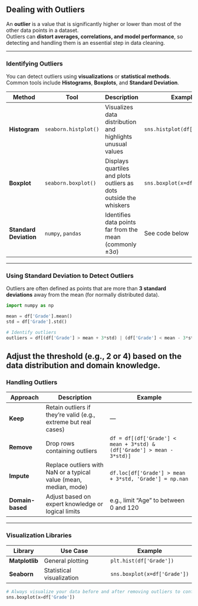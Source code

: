 ## Dealing with Outliers

An **outlier** is a value that is significantly higher or lower than most of the other data points in a dataset.  
Outliers can **distort averages, correlations, and model performance**, so detecting and handling them is an essential step in data cleaning.

---

### Identifying Outliers

You can detect outliers using **visualizations** or **statistical methods**.  
Common tools include **Histograms**, **Boxplots**, and **Standard Deviation**.

| Method | Tool | Description | Example |
|---------|------|-------------|----------|
| **Histogram** | `seaborn.histplot()` | Visualizes data distribution and highlights unusual values | `sns.histplot(df['Sales'])` |
| **Boxplot** | `seaborn.boxplot()` | Displays quartiles and plots outliers as dots outside the whiskers | `sns.boxplot(x=df['Grade'])` |
| **Standard Deviation** | `numpy`, `pandas` | Identifies data points far from the mean (commonly ±3σ) | See code below |

---

### Using Standard Deviation to Detect Outliers

Outliers are often defined as points that are more than **3 standard deviations** away from the mean (for normally distributed data).

```python
import numpy as np

mean = df['Grade'].mean()
std = df['Grade'].std()

# Identify outliers
outliers = df[(df['Grade'] > mean + 3*std) | (df['Grade'] < mean - 3*std)]
```
Adjust the threshold (e.g., 2 or 4) based on the data distribution and domain knowledge.
---

### Handling  Outliers
| Approach         | Description                                                       | Example                                                                |
| ---------------- | ----------------------------------------------------------------- | ---------------------------------------------------------------------- |
| **Keep**         | Retain outliers if they’re valid (e.g., extreme but real cases)   | —                                                                      |
| **Remove**       | Drop rows containing outliers                                     | `df = df[(df['Grade'] < mean + 3*std) & (df['Grade'] > mean - 3*std)]` |
| **Impute**       | Replace outliers with NaN or a typical value (mean, median, mode) | `df.loc[df['Grade'] > mean + 3*std, 'Grade'] = np.nan`                 |
| **Domain-based** | Adjust based on expert knowledge or logical limits                | e.g., limit “Age” to between 0 and 120                                 |

---

### Visualization Libraries
 
| Library        | Use Case                  | Example                      |
| -------------- | ------------------------- | ---------------------------- |
| **Matplotlib** | General plotting          | `plt.hist(df['Grade'])`      |
| **Seaborn**    | Statistical visualization | `sns.boxplot(x=df['Grade'])` |
 
```python
# Always visualize your data before and after removing outliers to confirm their impact on the distribution. 
sns.boxplot(x=df['Grade'])
```



























